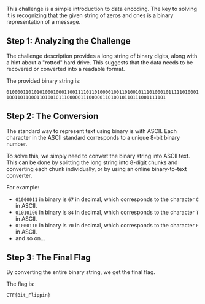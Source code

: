 This challenge is a simple introduction to data encoding. The key to solving it is recognizing that the given string of zeros and ones is a binary representation of a message.

## Step 1: Analyzing the Challenge

The challenge description provides a long string of binary digits, along with a hint about a "rotted" hard drive. This suggests that the data needs to be recovered or converted into a readable format.

The provided binary string is:

`01000011010101000100011001111011010000100110100101110100010111110100011001101100011010010111000001110000011010010110111001111101`

## Step 2: The Conversion

The standard way to represent text using binary is with ASCII. Each character in the ASCII standard corresponds to a unique 8-bit binary number.

To solve this, we simply need to convert the binary string into ASCII text. This can be done by splitting the long string into 8-digit chunks and converting each chunk individually, or by using an online binary-to-text converter.

For example:

- `01000011` in binary is `67` in decimal, which corresponds to the character `C` in ASCII.
- `01010100` in binary is `84` in decimal, which corresponds to the character `T` in ASCII.
- `01000110` in binary is `70` in decimal, which corresponds to the character `F` in ASCII.
- and so on...

## Step 3: The Final Flag

By converting the entire binary string, we get the final flag.

The flag is:

```bash
CTF{Bit_Flippin}
```